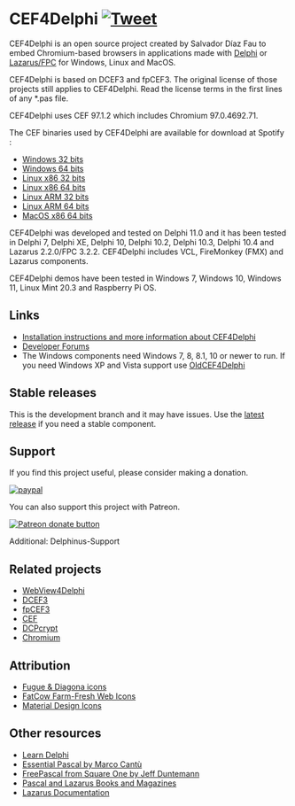 # CEF4Delphi [![Tweet](https://img.shields.io/twitter/url/http/shields.io.svg?style=social)](https://twitter.com/intent/tweet?text=Use%20CEF4Delphi%20to%20embed%20Chromium-based%20browsers%20in%20your%20application&url=https://github.com/salvadordf/CEF4Delphi&via=briskbard&hashtags=cef4delphi,delphi,lazarus,fpc)
CEF4Delphi is an open source project created by Salvador Díaz Fau to embed Chromium-based browsers in applications made with [Delphi](https://www.embarcadero.com/products/delphi/starter) or [Lazarus/FPC](https://www.lazarus-ide.org/) for Windows, Linux and MacOS.

CEF4Delphi is based on DCEF3 and fpCEF3. The original license of those projects still applies to CEF4Delphi. Read the license terms in the first lines of any *.pas file.

CEF4Delphi uses CEF 97.1.2 which includes Chromium 97.0.4692.71. 

The CEF binaries used by CEF4Delphi are available for download at Spotify :
* [Windows 32 bits](https://cef-builds.spotifycdn.com/cef_binary_97.1.2%2Bgb821dc3%2Bchromium-97.0.4692.71_windows32.tar.bz2)
* [Windows 64 bits](https://cef-builds.spotifycdn.com/cef_binary_97.1.2%2Bgb821dc3%2Bchromium-97.0.4692.71_windows64.tar.bz2)
* [Linux x86 32 bits](https://cef-builds.spotifycdn.com/cef_binary_97.1.2%2Bgb821dc3%2Bchromium-97.0.4692.71_linux32.tar.bz2)
* [Linux x86 64 bits](https://cef-builds.spotifycdn.com/cef_binary_97.1.2%2Bgb821dc3%2Bchromium-97.0.4692.71_linux64.tar.bz2)
* [Linux ARM 32 bits](https://cef-builds.spotifycdn.com/cef_binary_97.1.2%2Bgb821dc3%2Bchromium-97.0.4692.71_linuxarm.tar.bz2)
* [Linux ARM 64 bits](https://cef-builds.spotifycdn.com/cef_binary_97.1.2%2Bgb821dc3%2Bchromium-97.0.4692.71_linuxarm64.tar.bz2)
* [MacOS x86 64 bits](https://cef-builds.spotifycdn.com/cef_binary_97.1.2%2Bgb821dc3%2Bchromium-97.0.4692.71_macosx64.tar.bz2)

CEF4Delphi was developed and tested on Delphi 11.0 and it has been tested in Delphi 7, Delphi XE, Delphi 10, Delphi 10.2, Delphi 10.3, Delphi 10.4 and Lazarus 2.2.0/FPC 3.2.2. CEF4Delphi includes VCL, FireMonkey (FMX) and Lazarus components.

CEF4Delphi demos have been tested in Windows 7, Windows 10, Windows 11, Linux Mint 20.3 and Raspberry Pi OS.

## Links
* [Installation instructions and more information about CEF4Delphi](https://www.briskbard.com/index.php?lang=en&pageid=cef)
* [Developer Forums](https://www.briskbard.com/forum)
* The Windows components need Windows 7, 8, 8.1, 10 or newer to run. If you need Windows XP and Vista support use [OldCEF4Delphi](https://github.com/salvadordf/OldCEF4Delphi)

## Stable releases 
This is the development branch and it may have issues. Use the [latest release](https://github.com/salvadordf/CEF4Delphi/releases/latest) if you need a stable component.

## Support
If you find this project useful, please consider making a donation.

[![paypal](https://www.paypalobjects.com/en_US/i/btn/btn_donateCC_LG.gif)](https://www.paypal.com/cgi-bin/webscr?cmd=_s-xclick&hosted_button_id=FTSD2CCGXTD86)

You can also support this project with Patreon.

<a href="https://patreon.com/salvadordf"><img src="https://c5.patreon.com/external/logo/become_a_patron_button.png" alt="Patreon donate button" /></a>

Additional:
Delphinus-Support

## Related projects
* [WebView4Delphi](https://github.com/salvadordf/WebView4Delphi)
* [DCEF3](https://github.com/hgourvest/dcef3) 
* [fpCEF3](https://github.com/dliw/fpCEF3)
* [CEF](https://bitbucket.org/chromiumembedded/cef/)
* [DCPcrypt](http://www.cityinthesky.co.uk/opensource/dcpcrypt/)
* [Chromium](https://chromium.googlesource.com/chromium/src/)

## Attribution
* [Fugue & Diagona icons](http://yusukekamiyamane.com/)
* [FatCow Farm-Fresh Web Icons](https://www.fatcow.com/free-icons)
* [Material Design Icons](https://github.com/google/material-design-icons) 

## Other resources
* [Learn Delphi](https://learndelphi.org/)
* [Essential Pascal by Marco Cantù](https://www.marcocantu.com/epascal/)
* [FreePascal from Square One by Jeff Duntemann](http://www.copperwood.com/pub/FreePascalFromSquareOne.pdf)
* [Pascal and Lazarus Books and Magazines](https://wiki.freepascal.org/Pascal_and_Lazarus_Books_and_Magazines)
* [Lazarus Documentation](https://wiki.freepascal.org/Lazarus_Documentation)

